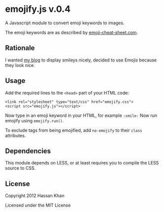 emojify.js v.0.4
==========

A Javascript module to convert emoji keywords to images.

The emoji keywords are as described by [emoji-cheat-sheet.com](http://www.emoji-cheat-sheet.com).


## Rationale
I wanted [my blog](http://hassankhan.me) to display smileys nicely, decided to use Emojis because they look nice.


## Usage
Add the required lines to the ``<head>`` part of your HTML code:

    <link rel="stylesheet" type="text/css" href="emojify.css">
    <script src="emojify.js"></script>

Now type in an emoji keyword in your HTML, for example ``:smile:``
Now run emojify using ``emojify.run()``.

To exclude tags from being emojified, add ``no-emojify`` to their ``class`` attributes.


## Dependencies
This module depends on LESS, or at least requires you to compile the LESS source to CSS.


## License
Copyright 2012 Hassan Khan

Licensed under the MIT License